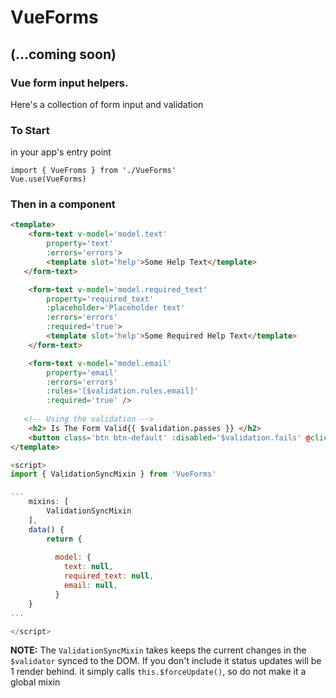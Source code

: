 # VueForms
## (...coming soon)
### Vue form input helpers.

Here's a collection of form input and validation 

### To Start 
in your app's entry point

```
import { VueFroms } from './VueForms'
Vue.use(VueForms)
```


### Then in a component

```html
<template>
  	<form-text v-model='model.text' 
  		property='text' 
  		:errors='errors'>
     	<template slot='help'>Some Help Text</template>
   </form-text>

	<form-text v-model='model.required_text' 
  		property='required_text'
  		:placeholder='Placeholder text'
  		:errors='errors' 
  		:required='true'>
  		<template slot='help'>Some Required Help Text</template>
  	</form-text>

	<form-text v-model='model.email'
        property='email'
        :errors='errors' 
        :rules='[$validation.rules.email]' 
        :required='true' />
   
   <!-- Using the validation -->
   	<h2> Is The Form Valid{{ $validation.passes }} </h2>
   	<button class='btn btn-default' :disabled='$validation.fails' @click='submit'></button>
</template>
```

```javascript
<script>
import { ValidationSyncMixin } from 'VueForms'

...
	mixins: [
		ValidationSyncMixin
	],
	data() {
		return {
		  
		  model: {
		    text: null,
		    required_text: null,
		    email: null,
		  }
    }
...

</script>

```
**NOTE:** The `ValidationSyncMixin` takes keeps the current changes in the `$validator` synced to the DOM. If you don't include it status updates will be 1 render behind. it simply calls `this.$forceUpdate()`, so do not make it a global mixin